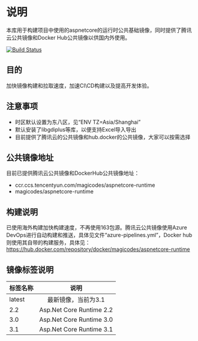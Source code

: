 # 说明
本库用于构建项目中使用的aspnetcore的运行时公共基础镜像，同时提供了腾讯云公共镜像和Docker Hub公共镜像以供国内外使用。


[![Build Status](https://dev.azure.com/xinlaiopencode/aspnetcore-docker/_apis/build/status/xin-lai.aspnetcore-docker?branchName=latest)](https://dev.azure.com/xinlaiopencode/aspnetcore-docker/_build/latest?definitionId=8&branchName=latest)


## 目的
加快镜像构建和拉取速度，加速CI\CD构建以及提高开发体验。

## 注意事项

- 时区默认设置为东八区，见“ENV TZ=Asia/Shanghai”
- 默认安装了libgdiplus等库，以便支持Excel导入导出
- 目前提供了腾讯云的公共镜像和hub.docker的公共镜像，大家可以按需选择

## 公共镜像地址
目前已提供腾讯云公共镜像和DockerHub公共镜像地址：
- ccr.ccs.tencentyun.com/magicodes/aspnetcore-runtime
- magicodes/aspnetcore-runtime

## 构建说明

已使用海外构建加快构建速度，不再使用163包源。腾讯云公共镜像使用Azure DevOps进行自动构建和推送，具体见文件“azure-pipelines.yml”，Docker hub则使用其自带的构建服务，具体见：https://hub.docker.com/repository/docker/magicodes/aspnetcore-runtime


## 镜像标签说明

| 标签名称     |      说明      |
|----------|:-------------:|
| latest |最新镜像，当前为3.1 |
| 2.2 | Asp.Net Core Runtime 2.2 |
| 3.0 | Asp.Net Core Runtime 3.0 |
| 3.1 | Asp.Net Core Runtime 3.1 |